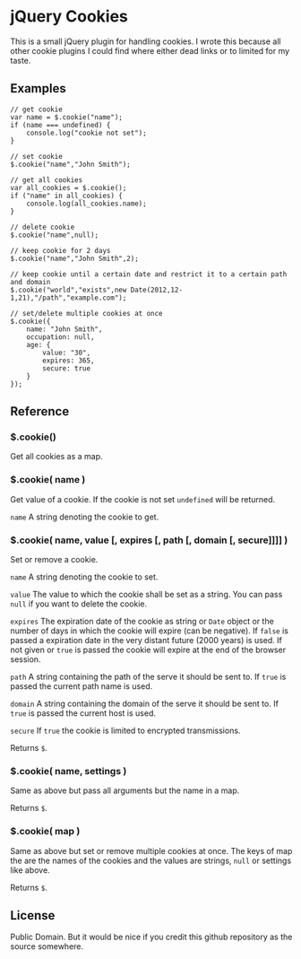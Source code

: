 # jQuery Cookies

This is a small jQuery plugin for handling cookies. I wrote this because all
other cookie plugins I could find where either dead links or to limited for
my taste.

## Examples

	// get cookie
	var name = $.cookie("name");
	if (name === undefined) {
		console.log("cookie not set");
	}
	
	// set cookie
	$.cookie("name","John Smith");

	// get all cookies
	var all_cookies = $.cookie();
	if ("name" in all_cookies) {
		console.log(all_cookies.name);
	}

	// delete cookie
	$.cookie("name",null);

	// keep cookie for 2 days
	$.cookie("name","John Smith",2);

	// keep cookie until a certain date and restrict it to a certain path and domain
	$.cookie("world","exists",new Date(2012,12-1,21),"/path","example.com");

	// set/delete multiple cookies at once
	$.cookie({
		name: "John Smith",
		occupation: null,
		age: {
			value: "30",
			expires: 365,
			secure: true
		}
	});

## Reference

### $.cookie()

Get all cookies as a map.

### $.cookie( name )

Get value of a cookie. If the cookie is not set `undefined` will be returned.

`name` A string denoting the cookie to get.

### $.cookie( name, value [, expires [, path [, domain [, secure]]]] )

Set or remove a cookie.

`name` A string denoting the cookie to set.

`value` The value to which the cookie shall be set as a string. You can pass
`null` if you want to delete the cookie.

`expires` The expiration date of the cookie as string or `Date` object or
the number of days in which the cookie will expire (can be negative). If
`false` is passed a expiration date in the very distant future (2000 years)
is used. If not given or `true` is passed the cookie will expire at the end
of the browser session.

`path` A string containing the path of the serve it should be sent to. If
`true` is passed the current path name is used.

`domain` A string containing the domain of the serve it should be sent to.
If `true` is passed the current host is used.

`secure` If `true` the cookie is limited to encrypted transmissions.

Returns `$`.

### $.cookie( name, settings )

Same as above but pass all arguments but the name in a map.

Returns `$`.

### $.cookie( map )

Same as above but set or remove multiple cookies at once. The keys of map the
are the names of the cookies and the values are strings, `null` or settings
like above.

Returns `$`.

## License

Public Domain. But it would be nice if you credit this github repository
as the source somewhere.

